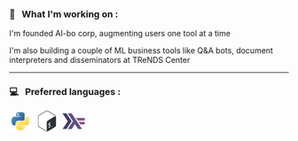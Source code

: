 ### 🥚 &nbsp; What I'm working on :

<p>I'm founded AI-bo corp, augmenting users one tool at a time</p>
<p>I'm also building a couple of ML business tools like Q&A bots, document interpreters and disseminators at TReNDS Center</p>

---

### 💻 &nbsp; Preferred languages :
<p>
<img src="https://github.com/devicons/devicon/blob/master/icons/python/python-original.svg" title="Python" alt="Python" width="40" height="40"/>&nbsp;
<img src="https://github.com/devicons/devicon/blob/master/icons/bash/bash-original.svg" title="Bash" alt="Bash" width="40" height="40"/>&nbsp;
<img src="https://github.com/devicons/devicon/blob/master/icons/haskell/haskell-original.svg" title="Haskell" alt="Haskell" width="40" height="40"/>&nbsp;
</p>
